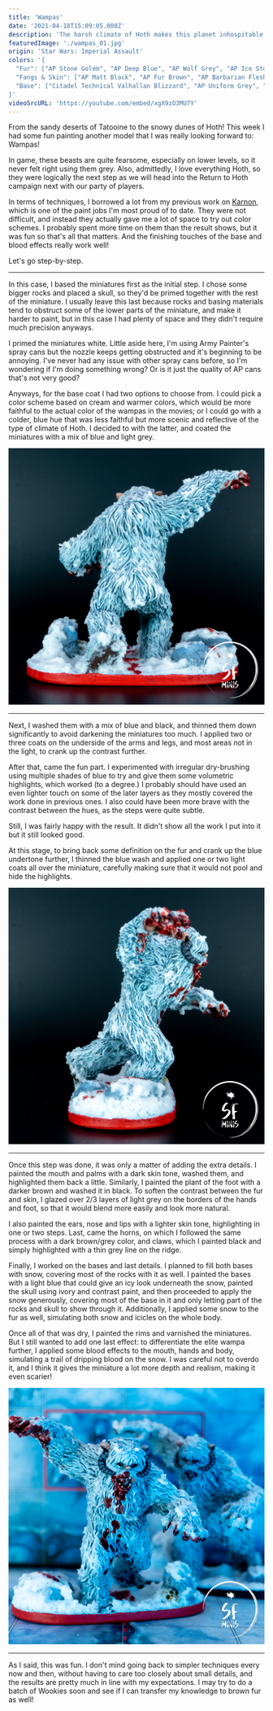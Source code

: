 ```yaml
---
title: 'Wampas'
date: '2021-04-18T15:09:05.008Z'
description: 'The harsh climate of Hoth makes this planet inhospitable. Wampas make it outright terrifying.'
featuredImage: './wampas_01.jpg'
origin: 'Star Wars: Imperial Assault'
colors: '{
  "Fur": ["AP Stone Golem", "AP Deep Blue", "AP Wolf Grey", "AP Ice Storm", "AP Gorgon Hide", "AP Matt White", "AP Blue Tone Quickshade", "AP Dark Tone Quickshade", "AP Quickshade Wash Mixing Medium"],
  "Fangs & Skin": ["AP Matt Black", "AP Fur Brown", "AP Barbarian Flesh", "AP Skeleton Bone", "AP Matt White", "AP Flesh Wash Quickshade", "AV Glaze Medium"],
  "Base": ["Citadel Technical Valhallan Blizzard", "AP Uniform Grey", "AP Ice Storm", "AP Matt White", "AP Skeleton Bone", "Citadel Contrast Skeleton Horde", "Citadel Blood for the Blood God"]
}'
videoSrcURL: 'https://youtube.com/embed/xgX9zO3MU7Y'
---
```


From the sandy deserts of Tatooine to the snowy dunes of Hoth! This week I had some fun painting another model that I was really looking forward to: Wampas!

In game, these beasts are quite fearsome, especially on lower levels, so it never felt right using them grey. Also, admittedly, I love everything Hoth, so they were logically the next step as we will head into the Return to Hoth campaign next with our party of players.

In terms of techniques, I borrowed a lot from my previous work on [Karnon](/karnon/), which is one of the paint jobs I'm most proud of to date. They were not difficult, and instead they actually gave me a lot of space to try out color schemes. I probably spent more time on them than the result shows, but it was fun so that's all that matters. And the finishing touches of the base and blood effects really work well!

Let's go step-by-step.

---

In this case, I based the miniatures first as the initial step. I chose some bigger rocks and placed a skull, so they'd be primed together with the rest of the miniature. I usually leave this last because rocks and basing materials tend to obstruct some of the lower parts of the miniature, and make it harder to paint, but in this case I had plenty of space and they didn't require much precision anyways.

I primed the miniatures white. Little aside here, I'm using Army Painter's spray cans but the nozzle keeps getting obstructed and it's beginning to be annoying. I've never had any issue with other spray cans before, so I'm wondering if I'm doing something wrong? Or is it just the quality of AP cans that's not very good?

Anyways, for the base coat I had two options to choose from. I could pick a color scheme based on cream and warmer colors, which would be more faithful to the actual color of the wampas in the movies; or I could go with a colder, blue hue that was less faithful but more scenic and reflective of the type of climate of Hoth. I decided to with the latter, and coated the miniatures with a mix of blue and light grey.

![Back View](./wampas_05.jpg)

---

Next, I washed them with a mix of blue and black, and thinned them down significantly to avoid darkening the miniatures too much. I applied two or three coats on the underside of the arms and legs, and most areas not in the light, to crank up the contrast further.

After that, came the fun part. I experimented with irregular dry-brushing using multiple shades of blue to try and give them some volumetric highlights, which worked (to a degree.) I probably should have used an even lighter touch on some of the later layers as they mostly covered the work done in previous ones. I also could have been more brave with the contrast between the hues, as the steps were quite subtle.

Still, I was fairly happy with the result. It didn't show all the work I put into it but it still looked good.

At this stage, to bring back some definition on the fur and crank up the blue undertone further, I thinned the blue wash and applied one or two light coats all over the miniature, carefully making sure that it would not pool and hide the highlights.

![Right Side View](./wampas_04.jpg)

---

Once this step was done, it was only a matter of adding the extra details. I painted the mouth and palms with a dark skin tone, washed them, and highlighted them back a little. Similarly, I painted the plant of the foot with a darker brown and washed it in black. To soften the contrast between the fur and skin, I glazed over 2/3 layers of light grey on the borders of the hands and foot, so that it would blend more easily and look more natural.

I also painted the ears, nose and lips with a lighter skin tone, highlighting in one or two steps. Last, came the horns, on which I followed the same process with a dark brown/grey color, and claws, which I painted black and simply highlighted with a thin grey line on the ridge.

Finally, I worked on the bases and last details. I planned to fill both bases with snow, covering most of the rocks with it as well. I painted the bases with a light blue that could give an icy look underneath the snow, painted the skull using ivory and contrast paint, and then proceeded to apply the snow generously, covering most of the base in it and only letting part of the rocks and skull to show through it. Additionally, I applied some snow to the fur as well, simulating both snow and icicles on the whole body.

Once all of that was dry, I painted the rims and varnished the miniatures. But I still wanted to add one last effect: to differentiate the elite wampa further, I applied some blood effects to the mouth, hands and body, simulating a trail of dripping blood on the snow. I was careful not to overdo it, and I think it gives the miniature a lot more depth and realism, making it even scarier!

![Group Shot](./wampas_02.jpg)

---

As I said, this was fun. I don't mind going back to simpler techniques every now and then, without having to care too closely about small details, and the results are pretty much in line with my expectations. I may try to do a batch of Wookies soon and see if I can transfer my knowledge to brown fur as well!
